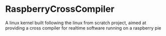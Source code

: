 # RaspberryCrossCompiler
A linux kernel built following the linux from scratch project, aimed at providing a cross compiler for realtime software running on a raspberry pie
